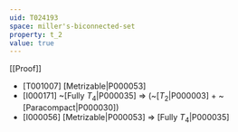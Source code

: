 ```yaml
---
uid: T024193
space: miller's-biconnected-set
property: t_2
value: true
---
```

[[Proof]]

* [T001007] [Metrizable|P000053]
* [I000171] ~[Fully $T_4$|P000035] => (~[$T_2$|P000003] + ~[Paracompact|P000030])
* [I000056] [Metrizable|P000053] => [Fully $T_4$|P000035]

